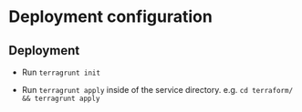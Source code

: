 # Deployment configuration

## Deployment

* Run `terragrunt init`

* Run `terragrunt apply` inside of the service directory.  e.g. `cd terraform/ && terragrunt apply`
